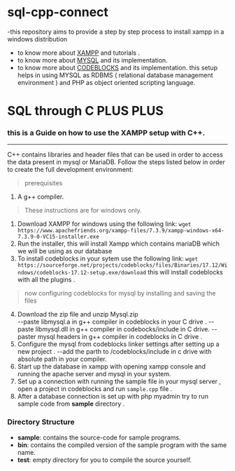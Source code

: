 # sql-cpp-connect

-this repository aims to provide a step by step process to install xampp in a windows distribution

- to know more about [XAMPP](https://www.apachefriends.org/download.html) and tutorials .
- to know more about [MYSQL](https://www.mysql.com) and its implementation.
- to know more about [CODEBLOCKS](http://www.codeblocks.org/) and its implementation.
  this setup helps in using MYSQL as RDBMS ( relational database management environment ) and PHP as object oriented scripting language.

# SQL through C PLUS PLUS

### this is a Guide on how to use the XAMPP setup with C++.

---

C++ contains libraries and header files that can be used in order to access the data present in mysql or MariaDB. Follow the steps listed below in order to create the full development environment:

> prerequisites

1.  A g++ compiler.

> These instructions are for windows only.

1. Download XAMPP for windows using the following link: `wget https://www.apachefriends.org/xampp-files/7.3.9/xampp-windows-x64-7.3.9-0-VC15-installer.exe`
2. Run the installer, this will install Xampp which contains mariaDB which we will be using as our database
3. To install codeblocks in your sytem use the following link: `wget https://sourceforge.net/projects/codeblocks/files/Binaries/17.12/Windows/codeblocks-17.12-setup.exe/download`
   this will install codeblocks with all the plugins .

> now configuring codeblocks for mysql by installing and saving the files

4. Download the zip file and unzip Mysql.zip  
   --paste libmysql.a in g++ compiler in codeblocks in your C drive .
   --paste libmysql.dll in g++ compiler in codebocks/include in C drive.
   --paster mysql headers in g++ compiler in codeblocks in C drive .
5. Configure the mysql from codeblocks linker settings after setting up a new project .
   --add the parth to /codeblocks/include in c drive with absolute path in your compiler.
6. Start up the database in xampp with opening xampp console and running the apache server and mysql in your system.
7. Set up a connection with running the sample file in your mysql server , open a project in codeblocks and run `sample.cpp` file .
8. After a database connection is set up with php myadmin try to run sample code from **sample** directory .

### Directory Structure

- **sample**: contains the source-code for sample programs.
- **bin**: contains the compiled version of the sample program with the same name.
- **test**: empty directory for you to compile the source yourself.
